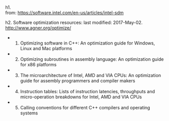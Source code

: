 h1.  
from: https://software.intel.com/en-us/articles/intel-sdm

h2. Software optimization resources: last modified: 2017-May-02.
http://www.agner.org/optimize/
* 1. Optimizing software in C++: An optimization guide for Windows, Linux and Mac platforms
* 2. Optimizing subroutines in assembly language: An optimization guide for x86 platforms
* 3. The microarchitecture of Intel, AMD and VIA CPUs: An optimization guide for assembly programmers and compiler makers
* 4. Instruction tables: Lists of instruction latencies, throughputs and micro-operation breakdowns for Intel, AMD and VIA CPUs
* 5. Calling conventions for different C++ compilers and operating systems